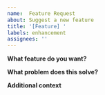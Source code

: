 ```yaml
---
name:  Feature Request
about: Suggest a new feature
title: '[Feature] '
labels: enhancement
assignees: ''
---
```

**What feature do you want?**
<!-- Describe the feature you'd like to see -->

**What problem does this solve?**
<!-- Explain why this would be valuable -->

**Additional context**
<!-- Add any other helpful information -->